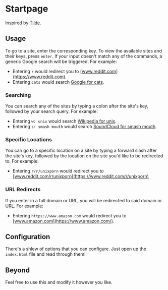 # Startpage 

Inspired by [Tilde](https://cadejscroggins.github.io/tilde/).

## Usage

To go to a site, enter the corresponding key. To view the available sites and their keys, press `enter`. If your input doesn't match any of the commands, a generic Google search will be triggered. For example:

* Entering `r` would redirect you to [www.reddit.com](https://www.reddit.com).
* Entering `cats` would search [Google for cats](https://www.google.com/search?q=cats).

### Searching

You can search any of the sites by typing a colon after the site's key, followed by your search query. For example:

* Entering `w: unix` would search [Wikipedia for unix](https://en.wikipedia.org/wiki/Unix).
* Entering `s: smash mouth` would search [SoundCloud for smash mouth](https://soundcloud.com/search?q=smash%20mouth).

### Specific Locations

You can go to a specific location on a site by typing a forward slash after the site's key, followed by the location on the site you'd like to be redirected to. For example:

* Entering `r/r/unixporn` would redirect you to [www.reddit.com/r/unixporn](https://www.reddit.com/r/unixporn)

### URL Redirects

If you enter in a full domain or URL, you will be redirected to said domain or URL. For example:

* Entering `https://www.amazon.com` would redirect you to [www.amazon.com](https://www.amazon.com/).

## Configuration

There's a shlew of options that you can configure. Just open up the `index.html` file and read through them!

## Beyond

Feel free to use this and modify it however you like.
